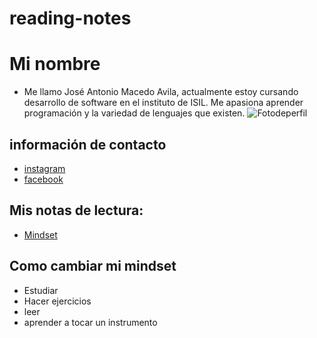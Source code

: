 # reading-notes
# Mi nombre
- Me llamo José Antonio Macedo Avila, actualmente estoy cursando desarrollo de software en el instituto de ISIL.
Me apasiona aprender programación y la variedad de lenguajes que existen.
![Fotodeperfil](https://github.com/user-attachments/assets/26dfa8d5-4749-408e-a8a0-b6ca4b6363d0)

## información de contacto
- [instagram](https://www.instagram.com/jose_macd0/)
- [facebook](https://www.facebook.com/Fresaturnip10/)
## Mis notas de lectura: 
- [Mindset](./mindset.md)

## Como cambiar mi mindset
- Estudiar
- Hacer ejercicios
- leer
- aprender a tocar un instrumento

